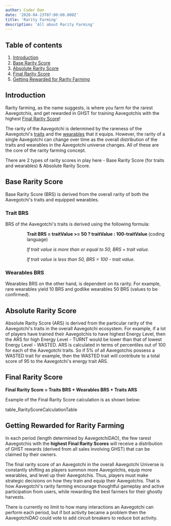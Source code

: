```yaml
---
author: Coder Dan
date: '2020-04-23T07:00:00.000Z'
title: 'Rarity Farming'
description: 'All about Rarity Farming'
---
```


## Table of contents
1. <a href=#introduction>Introduction</a>
2. <a href=#base-rarity-score>Base Rarity Score</a>
3. <a href=#absolute-rarity-score>Absolute Rarity Score</a>
4. <a href=#final-rarity-score>Final Rarity Score</a>
5. <a href=#getting-rewarded-for-rarity-farming>Getting Rewarded for Rarity Farming</a>

## Introduction

Rarity farming, as the name suggests, is where you farm for the rarest Aavegotchis, and get rewarded in GHST for training Aavegotchis with the highest <a href=#final-rarity-score>Final Rarity Score</a>!

The rarity of the Aavegotchi is determined by the rareness of the Aavegotchi's <a href="https://docs.google.com/document/d/186zOapKeHNNJ9y8LIByQQ64rs0eJUlEF/edit#heading=h.3rdcrjn">traits</a> and the [wearables](https://wiki.aavegotchi.com/en/wearables)  that it equips. However, the rarity of a single Aavegotchi can change over time as the overall distribution of the traits and wearables in the Aavegotchi universe changes. All of these are the core of the rarity farming concept.

There are 2 types of rarity scores in play here - Base Rarity Score (for traits and wearables) & Absolute Rarity Score.

## Base Rarity Score

Base Rarity Score (BRS) is derived from the overall rarity of both the Aavegotchi's traits and equipped wearables.

### Trait BRS

BRS of the Aavegotchi's traits is derived using the following formula:

<p style="margin-left: 4.8em"><b>Trait BRS = traitValue >= 50 ? traitValue : 100-traitValue </b> (coding language)</p> 
<p style="margin-left: 4.8em"><i>If trait value is more than or equal to 50, BRS = trait value. </i></p> 
<p style="margin-left: 4.8em"><i>If trait value is less than 50, BRS = 100 - trait value. </i></p>

### Wearables BRS

Wearables BRS on the other hand, is dependent on its rarity. For example, rare wearables yield 10 BRS and godlike wearables 50 BRS (values to be confirmed).

## Absolute Rarity Score

Absolute Rarity Score (ARS) is derived from the particular rarity of the Aavegotchi's traits in the overall Aavegotchi ecosystem. For example, if a lot of players have trained their Aavegotchis to have highest Energy Level, then the ARS for high Energy Level - TURNT would be lower than that of lowest Energy Level - WASTED. ARS is calculated in terms of percentiles out of 100 for each of the Aavegotchi traits. So if 5% of all Aavegotchis possess a WASTED trait for example, then the WASTED trait will contribute to a total score of 95 to the Aavegotchi's energy trait ARS.

## Final Rarity Score

<b>Final Rarity Score = Traits BRS + Wearables BRS + Traits ARS</b>

Example of the Final Rarity Score calculation is as shown below:

table_RarityScoreCalculationTable

## Getting Rewarded for Rarity Farming

In each period (length determined by AavegotchiDAO), the few rarest Aavegotchis with the <b>highest Final Rarity Scores</b> will receive a distribution of GHST rewards (derived from all sales involving GHST) that can be claimed by their owners.

The final rarity score of an Aavegotchi in the overall Aavegotchi Universe is constantly shifting as players summon more Aavegotchis, equip more wearables, and level up their Aavegotchis. Thus, players must make strategic decisions on how they train and equip their Aavegotchis. That is how Aavegotchi's rarity farming encourage thoughtful gameplay and active participation from users, while rewarding the best farmers for their ghostly harvests.

There is currently no limit to how many interactions an Aavegotchi can perform each period, but if bot activity became a problem then the AavegotchiDAO could vote to add circuit breakers to reduce bot activity.



